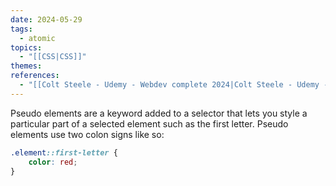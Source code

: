 ```yaml
---
date: 2024-05-29
tags:
  - atomic
topics:
  - "[[CSS|CSS]]"
themes: 
references:
  - "[[Colt Steele - Udemy - Webdev complete 2024|Colt Steele - Udemy - Webdev complete 2024]]"
---
```

Pseudo elements are a keyword added to a selector that lets you style a particular part of a selected element such as the first letter. Pseudo elements use two colon signs like so:
```css
.element::first-letter {
	color: red;
}
```
